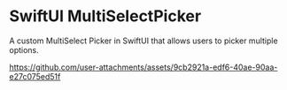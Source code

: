 # SwiftUI MultiSelectPicker

A custom MultiSelect Picker in SwiftUI that allows users to picker multiple options. 

https://github.com/user-attachments/assets/9cb2921a-edf6-40ae-90aa-e27c075ed51f
